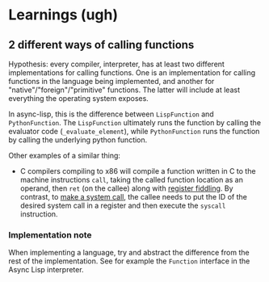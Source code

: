 # Learnings (ugh)

## 2 different ways of calling functions

Hypothesis: every compiler, interpreter, has at least two different implementations for calling functions. One is an implementation for calling functions in the language being implemented, and another for "native"/"foreign"/"primitive" functions. The latter will include at least everything the operating system exposes.

In async-lisp, this is the difference between `LispFunction` and `PythonFunction`. The `LispFunction` ultimately runs the function by calling the evaluator code (`_evaluate_element`), while `PythonFunction` runs the function by calling the underlying python function.

Other examples of a similar thing:
* C compilers compiling to x86 will compile a function written in C to the machine instructions `call`, taking the called function location as an operand, then `ret` (on the callee) along with [register fiddling](https://www.cs.virginia.edu/~evans/cs216/guides/x86.html#calling). By contrast, to [make a system call](https://w3.cs.jmu.edu/kirkpams/OpenCSF/Books/csf/html/Syscall.html), the callee needs to put the ID of the desired system call in a register and then execute the `syscall` instruction.

### Implementation note

When implementing a language, try and abstract the difference from the rest of the implementation. See for example the `Function` interface in the Async Lisp interpreter.
